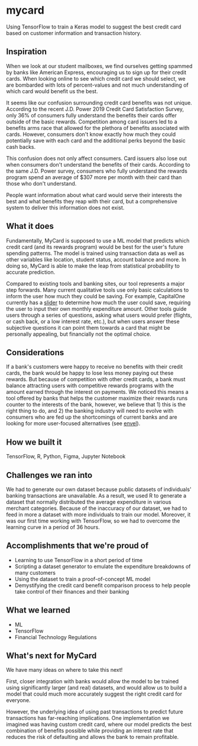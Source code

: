 # mycard
Using TensorFlow to train a Keras model to suggest the best credit card based on customer information and transaction history.

## Inspiration
When we look at our student mailboxes, we find ourselves getting spammed by banks like American Express, encouraging us to sign up for their credit cards. When looking online to see which credit card we should select, we are bombarded with lots of percent-values and not much understanding of which card would benefit us the best. 

It seems like our confusion surrounding credit card benefits was not unique. According to the recent J.D. Power 2019 Credit Card Satisfaction Survey, only 36% of consumers fully understand the benefits their cards offer outside of the basic rewards. Competition among card issuers led to a benefits arms race that allowed for the plethora of benefits associated with cards. However, consumers don't know exactly how much they could potentially save with each card and the additional perks beyond the basic cash backs. 

This confusion does not only affect consumers. Card issuers also lose out when consumers don't understand the benefits of their cards. According to the same J.D. Power survey, consumers who fully understand the rewards program spend an average of $307 more per month with their card than those who don't understand. 

People want information about what card would serve their interests the best and what benefits they reap with their card, but a comprehensive system to deliver this information does not exist. 

## What it does
Fundamentally, MyCard is supposed to use a ML model that predicts which credit card (and its rewards program) would be best for the user's future spending patterns. The model is trained using transaction data as well as other variables like location, student status, account balance and more. In doing so, MyCard is able to make the leap from statistical probability to accurate prediction.

Compared to existing tools and banking sites, our tool represents a major step forwards. Many current qualitative tools use only basic calculations to inform the user how much they could be saving. For example, CapitalOne currently has a [slider](https://www.capitalone.com/credit-cards/quicksilverone/) to determine how much the user could save, requiring the user to input their own monthly expenditure amount. Other tools guide users through a series of questions, asking what users would prefer (flights, or cash back, or a low interest rate, etc.), but when users answer these subjective questions it can point them towards a card that might be personally appealing, but financially not the optimal choice.

## Considerations
If a bank's customers were happy to receive no benefits with their credit cards, the bank would be happy to lose less money paying out these rewards. But because of competition with other credit cards, a bank must balance attracting users with competitive rewards programs with the amount earned through the interest on payments. We noticed this means a tool offered by banks that helps the customer maximize their rewards runs counter to the interests of the bank, however, we believe that 1) this is the right thing to do, and 2) the banking industry will need to evolve with consumers who are fed up the shortcomings of current banks and are looking for more user-focused alternatives (see [envel](https://www.envel.ai/)). 

## How we built it
TensorFlow, R, Python, Figma, Jupyter Notebook

## Challenges we ran into
We had to generate our own dataset because public datasets of individuals' banking transactions are unavailable. As a result, we used R to generate a dataset that normally distributed the average expenditure in various merchant categories. Because of the inaccuracy of our dataset, we had to feed in more a dataset with more individuals to train our model. Moreover, it was our first time working with TensorFlow, so we had to overcome the learning curve in a period of 36 hours. 

## Accomplishments that we're proud of
* Learning to use TensorFlow in a short period of time
* Scripting a dataset generator to emulate the expenditure breakdowns of many customers
* Using the dataset to train a proof-of-concept ML model
* Demystifying the credit card benefit comparison process to help people take control of their finances and their banking

## What we learned
* ML
* TensorFlow
* Financial Technology Regulations

## What's next for MyCard
We have many ideas on where to take this next!

First, closer integration with banks would allow the model to be trained using significantly larger (and real) datasets, and would allow us to build a model that could much more accurately suggest the right credit card for everyone.

However, the underlying idea of using past transactions to predict future transactions has far-reaching implications. One implementation we imagined was having custom credit card, where our model predicts the best combination of benefits possible while providing an interest rate that reduces the risk of defaulting and allows the bank to remain profitable. 
